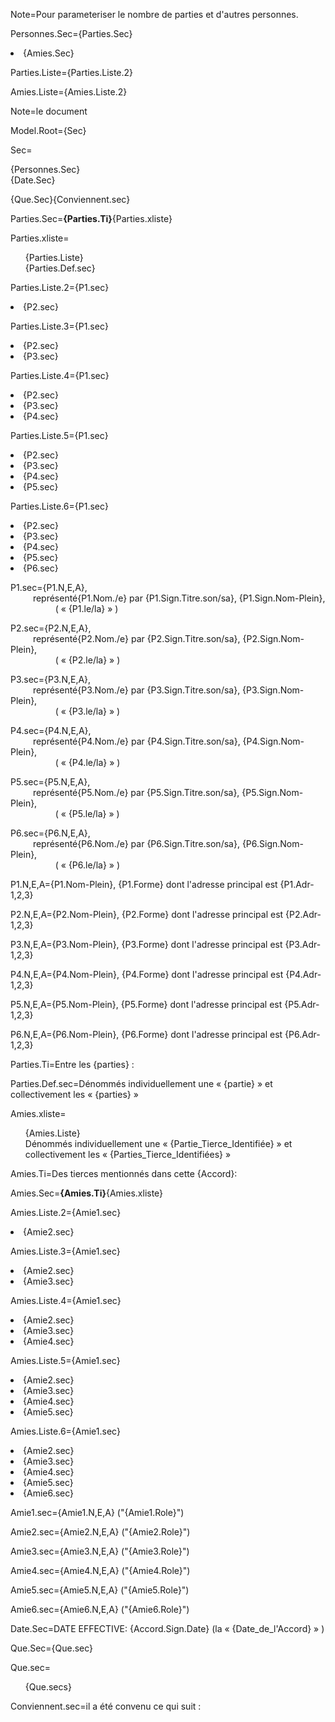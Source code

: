 Note=Pour parameteriser le nombre de parties et d'autres personnes.

Personnes.Sec={Parties.Sec}<li>{Amies.Sec}
 
Parties.Liste={Parties.Liste.2}

Amies.Liste={Amies.Liste.2}

Note=le document

Model.Root={Sec}

Sec=<ul type="none" style="padding-left: 0"><li>{Personnes.Sec}<li>{Date.Sec}</ul>{Que.Sec}{Conviennent.sec}

Parties.Sec=<b>{Parties.Ti}</b>{Parties.xliste}

Parties.xliste=<ul type="none"><li>{Parties.Liste}<li>{Parties.Def.sec}</ul>

Parties.Liste.2={P1.sec}<li>{P2.sec}

Parties.Liste.3={P1.sec}<li>{P2.sec}<li>{P3.sec}

Parties.Liste.4={P1.sec}<li>{P2.sec}<li>{P3.sec}<li>{P4.sec}

Parties.Liste.5={P1.sec}<li>{P2.sec}<li>{P3.sec}<li>{P4.sec}<li>{P5.sec}

Parties.Liste.6={P1.sec}<li>{P2.sec}<li>{P3.sec}<li>{P4.sec}<li>{P5.sec}<li>{P6.sec}

P1.sec={P1.N,E,A},<br>    représenté{P1.Nom./e} par {P1.Sign.Titre.son/sa}, {P1.Sign.Nom-Plein},<br>         ( « {P1.le/la} » )

P2.sec={P2.N,E,A},<br>     représenté{P2.Nom./e} par {P2.Sign.Titre.son/sa}, {P2.Sign.Nom-Plein},<br>         ( « {P2.le/la} » )

P3.sec={P3.N,E,A},<br>     représenté{P3.Nom./e} par {P3.Sign.Titre.son/sa}, {P3.Sign.Nom-Plein}, <br>        ( « {P3.le/la} » )

P4.sec={P4.N,E,A},<br>     représenté{P4.Nom./e} par {P4.Sign.Titre.son/sa}, {P4.Sign.Nom-Plein}, <br>        ( « {P4.le/la} » )

P5.sec={P5.N,E,A},<br>     représenté{P5.Nom./e} par {P5.Sign.Titre.son/sa}, {P5.Sign.Nom-Plein},<br>         ( « {P5.le/la} » )

P6.sec={P6.N,E,A},<br>     représenté{P6.Nom./e} par {P6.Sign.Titre.son/sa}, {P6.Sign.Nom-Plein}, <br>        ( « {P6.le/la} » )

P1.N,E,A={P1.Nom-Plein}, {P1.Forme} dont l'adresse principal est {P1.Adr-1,2,3}

P2.N,E,A={P2.Nom-Plein}, {P2.Forme} dont l'adresse principal est {P2.Adr-1,2,3}

P3.N,E,A={P3.Nom-Plein}, {P3.Forme} dont l'adresse principal est {P3.Adr-1,2,3}

P4.N,E,A={P4.Nom-Plein}, {P4.Forme} dont l'adresse principal est {P4.Adr-1,2,3}

P5.N,E,A={P5.Nom-Plein}, {P5.Forme} dont l'adresse principal est {P5.Adr-1,2,3}

P6.N,E,A={P6.Nom-Plein}, {P6.Forme} dont l'adresse principal est {P6.Adr-1,2,3}

Parties.Ti=Entre les {parties} :

Parties.Def.sec=Dénommés individuellement une « {partie} » et collectivement  les « {parties} »



Amies.xliste=<ul type="none"><li>{Amies.Liste}<li>Dénommés individuellement une « {Partie_Tierce_Identifiée} » et collectivement  les « {Parties_Tierce_Identifiées} »</ul>

Amies.Ti=Des tierces mentionnés dans cette {Accord}:

Amies.Sec=<b>{Amies.Ti}</b>{Amies.xliste}

Amies.Liste.2={Amie1.sec}<li>{Amie2.sec}

Amies.Liste.3={Amie1.sec}<li>{Amie2.sec}<li>{Amie3.sec}

Amies.Liste.4={Amie1.sec}<li>{Amie2.sec}<li>{Amie3.sec}<li>{Amie4.sec}

Amies.Liste.5={Amie1.sec}<li>{Amie2.sec}<li>{Amie3.sec}<li>{Amie4.sec}<li>{Amie5.sec}

Amies.Liste.6={Amie1.sec}<li>{Amie2.sec}<li>{Amie3.sec}<li>{Amie4.sec}<li>{Amie5.sec}<li>{Amie6.sec}

Amie1.sec={Amie1.N,E,A} ("{Amie1.Role}")

Amie2.sec={Amie2.N,E,A} ("{Amie2.Role}")

Amie3.sec={Amie3.N,E,A} ("{Amie3.Role}")

Amie4.sec={Amie4.N,E,A} ("{Amie4.Role}")

Amie5.sec={Amie5.N,E,A} ("{Amie5.Role}")

Amie6.sec={Amie6.N,E,A} ("{Amie6.Role}")

Date.Sec=DATE EFFECTIVE: {Accord.Sign.Date} (la « {Date_de_l'Accord} » )

Que.Sec={Que.sec}

Que.sec=<ul type="none"><li>{Que.secs}</ul>

Conviennent.sec=il a été convenu ce qui suit :